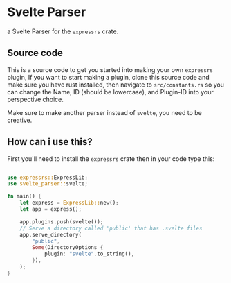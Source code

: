 # Svelte Parser

a Svelte Parser for the `expressrs` crate.

## Source code

This is a source code to get you started into making your own `expressrs` plugin, If you want to start making a plugin, clone this source code and make sure you have rust installed, then navigate to `src/constants.rs` so you can change the Name, ID (should be lowercase), and Plugin-ID into your perspective choice.

Make sure to make another parser instead of `svelte`, you need to be creative.

## How can i use this?

First you'll need to install the `expressrs` crate
then in your code type this:

```rust

use expressrs::ExpressLib;
use svelte_parser::svelte;

fn main() {
	let express = ExpressLib::new();
	let app = express();

	app.plugins.push(svelte());
	// Serve a directory called 'public' that has .svelte files
	app.serve_directory(
        "public",
        Some(DirectoryOptions {
            plugin: "svelte".to_string(),
        }),
    );
}

```
